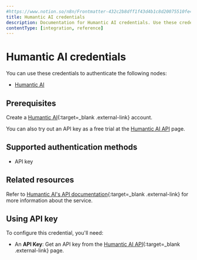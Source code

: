 ```yaml
---
#https://www.notion.so/n8n/Frontmatter-432c2b8dff1f43d4b1c8d20075510fe4
title: Humantic AI credentials
description: Documentation for Humantic AI credentials. Use these credentials to authenticate Humantic AI in n8n, a workflow automation platform.
contentType: [integration, reference]
---
```


# Humantic AI credentials

You can use these credentials to authenticate the following nodes:

- [Humantic AI](/integrations/builtin/app-nodes/n8n-nodes-base.humanticai/)

## Prerequisites

Create a [Humantic AI](https://humantic.ai/){:target=_blank .external-link} account.

You can also try out an API key as a free trial at the [Humantic AI API](https://api.humantic.ai/) page.

## Supported authentication methods

- API key

## Related resources

Refer to [Humantic AI's API documentation](https://api.humantic.ai){:target=_blank .external-link} for more information about the service.

## Using API key

To configure this credential, you'll need:

- An **API Key**: Get an API key from the [Humantic AI API](https://api.humantic.ai/){:target=_blank .external-link} page.

